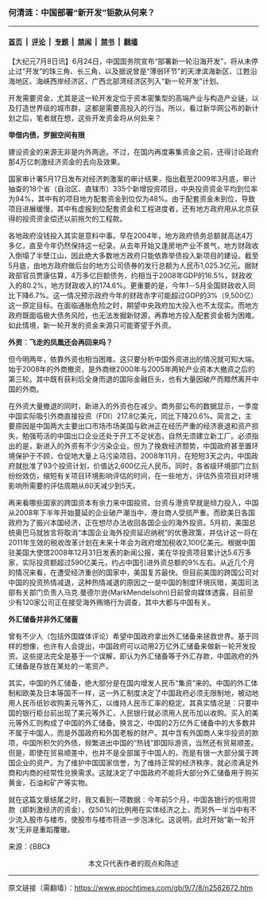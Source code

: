 ### 何清涟：中国部署“新开发”钜款从何来？

---

#### [首页](../../../..?n2582672) &nbsp;|&nbsp; [评论](../../../../../epoch-comment?n2582672) &nbsp;|&nbsp; [专题](../../../../../epoch-special?n2582672) &nbsp;|&nbsp; [禁闻](../../../../../epoch-news?n2582672) &nbsp;|&nbsp; [禁书](../../../../../books?n2582672) &nbsp;|&nbsp; [翻墙](https://github.com/gfw-breaker/nogfw/blob/master/README.md?n2582672)


<div class="post_content" id="artbody" itemprop="articleBody">
 <!-- article content begin -->
 <p>
  【大纪元7月8日讯】6月24日，中国国务院宣布“部署新一轮沿海开发”，将从未停止过“开发”的珠三角、长三角，以及据说曾是“薄弱环节”的天津滨海新区、江甦沿海地区、海峡西岸经济区、广西北部湾经济区列入“新一轮开发”计划。
 </p>
 <p>
  开发需要资金，尤其是这一轮开发定位于资本密集型的高端产业与构造产业链，以及打造世界级的城市群，这都是需要高投入的行当。所以，看过新华网公布的新计划之后，笔者就在想，这些开发资金将从何处来？
 </p>
 <p>
  <b>
   举借内债，罗掘空间有限
  </b>
 </p>
 <p>
  建设资金的来源无非是内外两途。不过，在国内再度筹集资金之前，还得讨论政府那4万亿刺激经济资金的去向及效果。
 </p>
 <p>
  国家审计署5月17日发布对经济刺激案的审计结果，指出截至2009年3月底，审计抽查的18个省（自治区、直辖市）335个新增投资项目，中央投资资金平均到位率为94%，其中有的项目地方配套资金到位仅为48%。由于配套资金未到位，导致项目进展缓慢，其中有虚报到位配套资金和工程进度者，还有地方政府用从北京获得的投资资金偿还以前拖欠的工程款。
 </p>
 <p>
  各地政府没钱投入其实是意料中事。早在2004年，地方政府债务总额就高达4万多亿，直至今年仍然保持这一纪录。从去年开始又逢房地产业不景气，地方财政收入倒塌了半壁江山，因此绝大多数地方政府只能依靠举债投入新项目的建设。截至5月底，由地方政府做后台的地方公司债券的发行总额为人民币1,025.3亿元。据财政部官员贾康估算，4万多亿巨额债务，约相当于2008年GDP的16.5%，财政收入的80.2%，地方财政收入的174.6%。更重要的是，今年1－5月全国财政收入同比下降6.7%。这一情况预示政府今年的财政赤字可能超过GDP的3%（9,500亿）这一原定目标。在面临通胀危险之时，期望中央政府加大投入也不太现实。而地方政府既面临极大债务风险，也无法发掘新财源，再靠地方投入配套资金极为困难。如此情境，新一轮开发的资金来源只可能寄望于外资。
 </p>
 <p>
  <b>
   外资︰飞走的凤凰还会再回来吗？
  </b>
 </p>
 <p>
  但今明两年，依靠外资也相当困难。这只要分析中国外资进出的情况就可知大端。始于2008年的外商撤资，是外商继2000年与2005年两轮产业资本大撤资之后的第三轮。其中既有获利后全身而退的国际金融巨头，也有大量因破产而黯然离开中国的外商。
 </p>
 <p>
  在外资大量撤退的同时，新进入的外资也在减少。商务部公布的数据显示，一季度中国实际吸引外商直接投资（FDI）217.8亿美元，同比下降20.6%。简言之，主要原因是中国两大主要出口市场市场美国与欧洲正在经历严重的经济衰退和资产损失，勉强苟活的中国出口企业还处于开工不足状态，自然无须建立新工厂。必须指出的是，新进入的外资有不少污染企业。但为了挽救经济颓势，中国政府甚至置环境保护于不顾，仓促地大量上马污染项目。2008年11月，在短短3天之内，中国政府就批准了93个投资计划，价值达2,600亿元人民币。同时，各省级环境部门立刻纷纷效仿，缩短有关项目环境影响评估的时间，在一些地方，评估外资项目对环境影响所需要的评估周期从60天减少到5天。
 </p>
 <p>
  再来看哪些国家的跨国资本有余力来中国投资。台资与港资早就是倾力投入，中国从2008年下半年开始蔓延的企业破产潮当中，港台商人受损严重。而欧美日各国政府为了振兴本国经济，正在想尽办法收回各国企业的海外投资。5月初，美国总统奥巴马就放言将取消“本国企业海外投资延迟纳税”的优惠政策，并估计这一将在2011年生效的税收改革计划在未来十年会为政府增加税收2,100亿美元。根据中国驻美国大使馆2008年12月31日发表的新闻公报，美在华投资项目累计达5.6万多家，实际投资额超过590亿美元，约占中国引进外资总额的9%左右。从近几个月的情况来看，在遭受经济重创的国家中，美国复苏最快。但目前美国的跨国公司对中国的投资热情减退，这种热情减退的原因之一是中国的制度环境灰暗，美国司法部有关部门负责人马克.曼德尔逊(MarkMendelsohn)日前曾向媒体透露，目前至少有120家公司正在接受海外贿赂行为调查，其中大都与中国有关。
 </p>
 <p>
  <b>
   外汇储备并非外汇储蓄
  </b>
 </p>
 <p>
  曾有不少人（包括外国媒体评论）希望中国政府拿出外汇储备来拯救世界。基于同样的想像，也许有人会提出，中国政府可以动用2万亿外汇储备来做新一轮开发投资。这些提法完全是基于一个误解，即认为外汇储备等于外汇存款，中国政府的外汇储备是存放在某处的一笔资产。
 </p>
 <p>
  其实，中国的外汇储备，绝大部分是在国内增发人民币“集资”来的。中国的外汇体制和欧美及日本等国不一样，这一外汇制度决定了中国政府必须无限制地，被动地用人民币纸钞收购美元等外汇，以维持人民币汇率的稳定。其真实情况是︰只要中国的银行柜台前出现了美元等外汇，人民银行就必须用人民币加以收购。买入的美元等外汇则构成了中国的外汇储备。换言之，中国的2万亿外汇储备中的大多数并不属于中国人，而是外国政府和外国老板的财产。其中含有外国商人来华投资的款项，中国所积欠的外债，频繁进出中国的“热钱”即国际游资，当然还有贸易顺差。但是，即使在贸易顺差中，也并不是全部属于中国人的，而是有很一大部分属于跨国企业的资产。为了维护中国国家信誉，为了维持正常的经济秩序，就必须满足外商和内商的经常性兑换需求。这就决定了中国政府不能将大部分外汇储备用于购买黄金，石油和矿产等实物。
 </p>
 <p>
  就在这篇文章结尾之时，我又看到一项数据︰今年前5个月，中国各银行的信用贷款（即刺激经济的资金），仅50%的比例用在实体经济之上，而另外一半当中有不少流入股市与楼市，使股市与楼市将进一步泡沫化。这说明，此时开始“新一轮开发”无非是重蹈覆辙。
 </p>
 <p>
  来源：《BBC》
  <font color="#ffffff">
   (http://www.dajiyuan.com)
  </font>
  <br/>
  <center>
   <font class="GY13">
    本文只代表作者的观点和陈述
   </font>
  </center>
 </p>
 <!-- article content end -->
 <div id="below_article_ad">
 </div>
</div>


---

原文链接（需翻墙）：https://www.epochtimes.com/gb/9/7/8/n2582672.htm